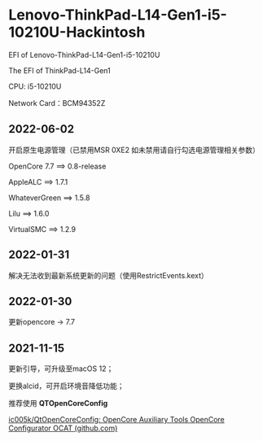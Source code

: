 # Lenovo-ThinkPad-L14-Gen1-i5-10210U-Hackintosh
EFI of Lenovo-ThinkPad-L14-Gen1-i5-10210U

The EFI of ThinkPad-L14-Gen1

CPU: i5-10210U

Network Card：BCM94352Z



## 2022-06-02

开启原生电源管理（已禁用MSR 0XE2 如未禁用请自行勾选电源管理相关参数）

OpenCore 7.7 ==> 0.8-release

AppleALC ==> 1.7.1

WhateverGreen ==> 1.5.8

Lilu ==> 1.6.0

VirtualSMC ==> 1.2.9



## 2022-01-31

解决无法收到最新系统更新的问题（使用RestrictEvents.kext）

## 2022-01-30

更新opencore -> 7.7

## 2021-11-15

更新引导，可升级至macOS 12；

更换alcid，可开启环境音降低功能；

推荐使用 **QTOpenCoreConfig**

[ic005k/QtOpenCoreConfig: OpenCore Auxiliary Tools OpenCore Configurator OCAT (github.com)](https://github.com/ic005k/QtOpenCoreConfig)

